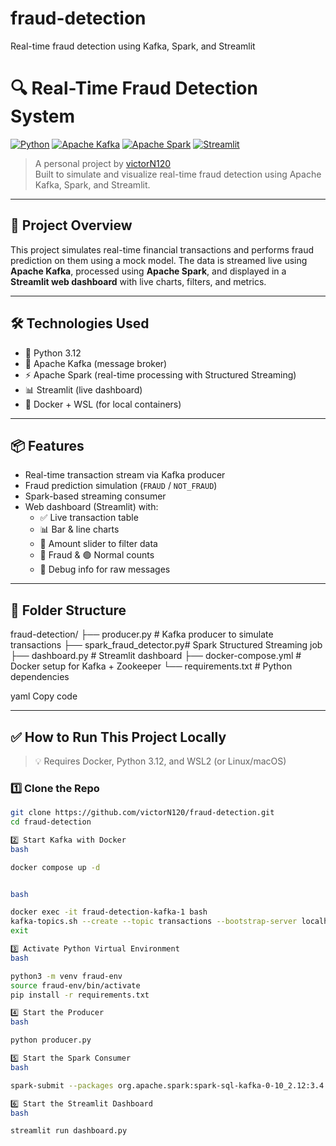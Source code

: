 # fraud-detection
Real-time fraud detection using Kafka, Spark, and Streamlit
# 🔍 Real-Time Fraud Detection System

[![Python](https://img.shields.io/badge/Python-3.12-blue?logo=python)](https://www.python.org/)
[![Apache Kafka](https://img.shields.io/badge/Kafka-Streaming-black?logo=apachekafka)](https://kafka.apache.org/)
[![Apache Spark](https://img.shields.io/badge/Spark-StructuredStreaming-orange?logo=apachespark)](https://spark.apache.org/)
[![Streamlit](https://img.shields.io/badge/Streamlit-Dashboard-red?logo=streamlit)](https://streamlit.io/)

> A personal project by [victorN120](https://github.com/victorN120)  
> Built to simulate and visualize real-time fraud detection using Apache Kafka, Spark, and Streamlit.

---

## 🚀 Project Overview

This project simulates real-time financial transactions and performs fraud prediction on them using a mock model. The data is streamed live using **Apache Kafka**, processed using **Apache Spark**, and displayed in a **Streamlit web dashboard** with live charts, filters, and metrics.

---

## 🛠️ Technologies Used

- 🐍 Python 3.12
- 🔄 Apache Kafka (message broker)
- ⚡ Apache Spark (real-time processing with Structured Streaming)
- 📊 Streamlit (live dashboard)
- 🐳 Docker + WSL (for local containers)

---

## 📦 Features

- Real-time transaction stream via Kafka producer
- Fraud prediction simulation (`FRAUD` / `NOT_FRAUD`)
- Spark-based streaming consumer
- Web dashboard (Streamlit) with:
  - ✅ Live transaction table
  - 📊 Bar & line charts
  - 🔎 Amount slider to filter data
  - 🔴 Fraud & 🟢 Normal counts
  - 🧪 Debug info for raw messages

---

## 📁 Folder Structure

fraud-detection/
├── producer.py # Kafka producer to simulate transactions
├── spark_fraud_detector.py# Spark Structured Streaming job
├── dashboard.py # Streamlit dashboard
├── docker-compose.yml # Docker setup for Kafka + Zookeeper
└── requirements.txt # Python dependencies

yaml
Copy code

---

## ✅ How to Run This Project Locally

> 💡 Requires Docker, Python 3.12, and WSL2 (or Linux/macOS)

### 1️⃣ Clone the Repo
```bash
git clone https://github.com/victorN120/fraud-detection.git
cd fraud-detection

2️⃣ Start Kafka with Docker
bash

docker compose up -d


bash

docker exec -it fraud-detection-kafka-1 bash
kafka-topics.sh --create --topic transactions --bootstrap-server localhost:9092 --partitions 1 --replication-factor 1
exit

3️⃣ Activate Python Virtual Environment
bash

python3 -m venv fraud-env
source fraud-env/bin/activate
pip install -r requirements.txt

4️⃣ Start the Producer
bash

python producer.py

5️⃣ Start the Spark Consumer
bash

spark-submit --packages org.apache.spark:spark-sql-kafka-0-10_2.12:3.4.1 spark_fraud_detector.py

6️⃣ Start the Streamlit Dashboard
bash

streamlit run dashboard.py
